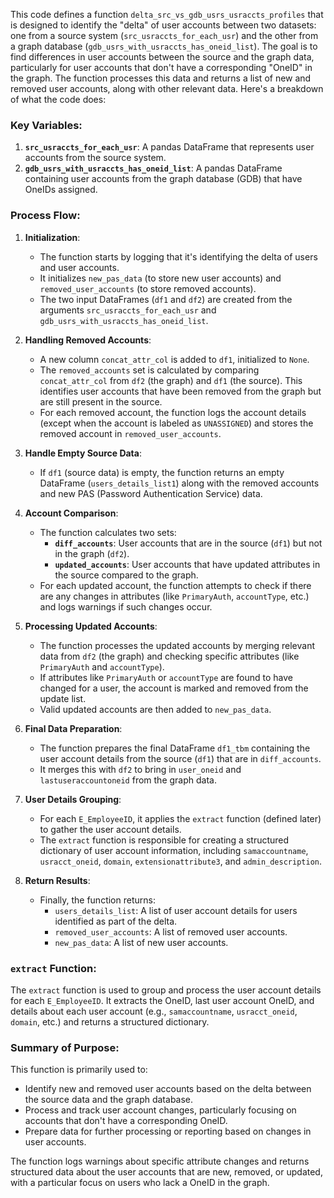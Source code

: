 This code defines a function `delta_src_vs_gdb_usrs_usraccts_profiles` that is designed to identify the "delta" of user accounts between two datasets: one from a source system (`src_usraccts_for_each_usr`) and the other from a graph database (`gdb_usrs_with_usraccts_has_oneid_list`). The goal is to find differences in user accounts between the source and the graph data, particularly for user accounts that don't have a corresponding "OneID" in the graph. The function processes this data and returns a list of new and removed user accounts, along with other relevant data. Here's a breakdown of what the code does:

### Key Variables:
1. **`src_usraccts_for_each_usr`**: A pandas DataFrame that represents user accounts from the source system.
2. **`gdb_usrs_with_usraccts_has_oneid_list`**: A pandas DataFrame containing user accounts from the graph database (GDB) that have OneIDs assigned.

### Process Flow:

1. **Initialization**:
   - The function starts by logging that it's identifying the delta of users and user accounts.
   - It initializes `new_pas_data` (to store new user accounts) and `removed_user_accounts` (to store removed accounts).
   - The two input DataFrames (`df1` and `df2`) are created from the arguments `src_usraccts_for_each_usr` and `gdb_usrs_with_usraccts_has_oneid_list`.

2. **Handling Removed Accounts**:
   - A new column `concat_attr_col` is added to `df1`, initialized to `None`.
   - The `removed_accounts` set is calculated by comparing `concat_attr_col` from `df2` (the graph) and `df1` (the source). This identifies user accounts that have been removed from the graph but are still present in the source.
   - For each removed account, the function logs the account details (except when the account is labeled as `UNASSIGNED`) and stores the removed account in `removed_user_accounts`.

3. **Handle Empty Source Data**:
   - If `df1` (source data) is empty, the function returns an empty DataFrame (`users_details_list1`) along with the removed accounts and new PAS (Password Authentication Service) data.

4. **Account Comparison**:
   - The function calculates two sets:
     - **`diff_accounts`**: User accounts that are in the source (`df1`) but not in the graph (`df2`).
     - **`updated_accounts`**: User accounts that have updated attributes in the source compared to the graph.
   - For each updated account, the function attempts to check if there are any changes in attributes (like `PrimaryAuth`, `accountType`, etc.) and logs warnings if such changes occur.

5. **Processing Updated Accounts**:
   - The function processes the updated accounts by merging relevant data from `df2` (the graph) and checking specific attributes (like `PrimaryAuth` and `accountType`).
   - If attributes like `PrimaryAuth` or `accountType` are found to have changed for a user, the account is marked and removed from the update list.
   - Valid updated accounts are then added to `new_pas_data`.

6. **Final Data Preparation**:
   - The function prepares the final DataFrame `df1_tbm` containing the user account details from the source (`df1`) that are in `diff_accounts`.
   - It merges this with `df2` to bring in `user_oneid` and `lastuseraccountoneid` from the graph data.

7. **User Details Grouping**:
   - For each `E_EmployeeID`, it applies the `extract` function (defined later) to gather the user account details.
   - The `extract` function is responsible for creating a structured dictionary of user account information, including `samaccountname`, `usracct_oneid`, `domain`, `extensionattribute3`, and `admin_description`.

8. **Return Results**:
   - Finally, the function returns:
     - `users_details_list`: A list of user account details for users identified as part of the delta.
     - `removed_user_accounts`: A list of removed user accounts.
     - `new_pas_data`: A list of new user accounts.

### `extract` Function:
The `extract` function is used to group and process the user account details for each `E_EmployeeID`. It extracts the OneID, last user account OneID, and details about each user account (e.g., `samaccountname`, `usracct_oneid`, `domain`, etc.) and returns a structured dictionary.

### Summary of Purpose:
This function is primarily used to:
- Identify new and removed user accounts based on the delta between the source data and the graph database.
- Process and track user account changes, particularly focusing on accounts that don't have a corresponding OneID.
- Prepare data for further processing or reporting based on changes in user accounts.

The function logs warnings about specific attribute changes and returns structured data about the user accounts that are new, removed, or updated, with a particular focus on users who lack a OneID in the graph.